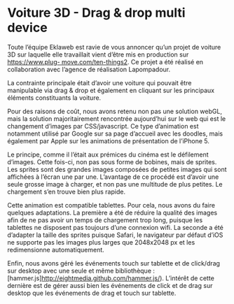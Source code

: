 # Voiture 3D - Drag & drop multi device

Toute l’équipe Eklaweb est ravie de vous annoncer qu’un projet de voiture 3D sur
laquelle elle travaillait vient d’être mis en production sur [https://www.plug-
move.com/ten-things2](https://www.plug-move.com/ten-things2). Ce projet a été
réalisé en collaboration avec l’agence de réalisation Lapompadour.

La contrainte principale était d’avoir une voiture qui pouvait être
manipulable via drag & drop et également en cliquant sur les principaux
éléments constituants la voiture.

Pour des raisons de coût, nous avons retenu non pas une solution webGL, mais
la solution majoritairement rencontrée aujourd’hui sur le web qui est le
changement d’images par CSS/javascript. Ce type d’animation est notamment
utilisé par Google sur sa page d’accueil avec les doodles, mais également
par Apple sur les animations de présentation de l’iPhone 5.

Le principe, comme il l’était aux prémices du cinéma est le défilement
d’images. Cette fois-ci, non pas sous forme de bobines, mais de sprites. Les
sprites sont des grandes images composées de petites images qui sont
affichées à l’écran une par une. L’avantage de ce procédé est d’avoir une
seule grosse image à charger, et non pas une multitude de plus petites. Le
chargement s’en trouve bien plus rapide.

Cette animation est compatible tablettes. Pour cela, nous avons du faire
quelques adaptations. La première a été de réduire la qualité des images
afin de ne pas avoir un temps de chargement trop long, puisque les tablettes
ne disposent pas toujours d’une connexion wifi. La seconde a été d’adapter
la taille des sprites puisque Safari, le navigateur par défaut d’iOS ne
supporte pas les images plus larges que 2048x2048 px et les redimensionne
automatiquement.

Enfin, nous avons géré les événements touch sur tablette et de click/drag
sur desktop avec une seule et même bibliothèque : [hammer.js]http://eightmedia.github.com/hammer.js/). L’intérêt de cette dernière est de
gérer aussi bien les événements de click et de drag sur desktop que les
événements de drag et touch sur tablette.